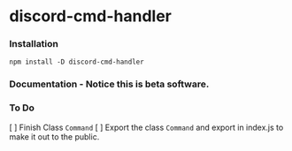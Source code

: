 # discord-cmd-handler
### Installation
`npm install -D discord-cmd-handler`
### Documentation - Notice this is beta software.

### To Do
[ ] Finish Class `Command`
[ ] Export the class `Command` and export in index.js to make it out to the public.